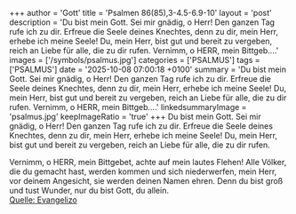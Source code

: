 +++
author = 'Gott'
title = 'Psalmen 86(85),3-4.5-6.9-10'
layout = 'post'
description = 'Du bist mein Gott. Sei mir gnädig, o Herr! Den ganzen Tag rufe ich zu dir. Erfreue die Seele deines Knechtes, denn zu dir, mein Herr, erhebe ich meine Seele! Du, mein Herr, bist gut und bereit zu vergeben, reich an Liebe für alle, die zu dir rufen.  Vernimm, o HERR, mein Bittgeb....'
images = ['/symbols/psalmus.jpg']
categories = ['PSALMUS']
tags = ['PSALMUS']
date = '2025-10-08 07:00:18 +0100'
summary = 'Du bist mein Gott. Sei mir gnädig, o Herr! Den ganzen Tag rufe ich zu dir. Erfreue die Seele deines Knechtes, denn zu dir, mein Herr, erhebe ich meine Seele! Du, mein Herr, bist gut und bereit zu vergeben, reich an Liebe für alle, die zu dir rufen.  Vernimm, o HERR, mein Bittgeb....'
linkedsummaryImage = 'psalmus.jpg'
keepImageRatio = 'true'
+++
Du bist mein Gott. Sei mir gnädig, o Herr!
Den ganzen Tag rufe ich zu dir.
Erfreue die Seele deines Knechtes, denn zu dir, mein Herr, erhebe ich meine Seele!
Du, mein Herr, bist gut und bereit zu vergeben, reich an Liebe für alle, die zu dir rufen.

Vernimm, o HERR, mein Bittgebet, achte auf mein lautes Flehen!
Alle Völker, die du gemacht hast, werden kommen und sich niederwerfen, mein Herr, vor deinem Angesicht, sie werden deinen Namen ehren.<!--more-->
Denn du bist groß und tust Wunder, nur du bist Gott, du allein.<br> [Quelle: Evangelizo](https://evangeliumtagfuertag.org/DE/gospel)